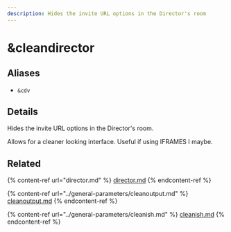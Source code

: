 ```yaml
---
description: Hides the invite URL options in the Director's room
---
```


# \&cleandirector

## Aliases

* `&cdv`

## Details

Hides the invite URL options in the Director's room.

Allows for a cleaner looking interface. Useful if using IFRAMES I maybe.

## Related

{% content-ref url="director.md" %}
[director.md](director.md)
{% endcontent-ref %}

{% content-ref url="../general-parameters/cleanoutput.md" %}
[cleanoutput.md](../general-parameters/cleanoutput.md)
{% endcontent-ref %}

{% content-ref url="../general-parameters/cleanish.md" %}
[cleanish.md](../general-parameters/cleanish.md)
{% endcontent-ref %}
